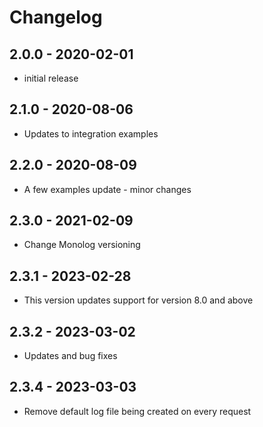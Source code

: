 # Changelog

## 2.0.0 - 2020-02-01

- initial release


## 2.1.0 - 2020-08-06

- Updates to integration examples


## 2.2.0 - 2020-08-09

- A few examples update - minor changes

## 2.3.0 - 2021-02-09

- Change Monolog versioning

## 2.3.1 - 2023-02-28

- This version updates support for version 8.0 and above


## 2.3.2 - 2023-03-02
- Updates and bug fixes

## 2.3.4 - 2023-03-03

- Remove default log file being created on every request
